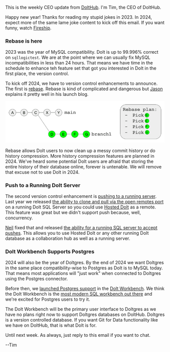 This is the weekly CEO update from [DoltHub](https://www.dolthub.com/). I'm Tim, the CEO of DoltHub. 

Happy new year! Thanks for reading my stupid jokes in 2023. In 2024, expect more of the same lame joke content to kick off this email. If you want funny, watch [Fireship](https://www.youtube.com/watch?v=jb2AvF8XzII&t=128s).

### Rebase is here

2023 was the year of MySQL compatibility. Dolt is up to 99.996% correct on `sqllogictest`. We are at the point where we can usually fix MySQL incompatibilities in less than 24 hours. That means we have time in the schedule to enhance teh feature set that got you interested in Dolt in the first place, the version control.

To kick off 2024, we have to version control enhancements to announce. The first is [rebase](https://www.dolthub.com/blog/2024-01-03-announcing-dolt-rebase/). Rebase is kind of complicated and dangerous but [Jason](https://www.dolthub.com/team#jason) explains it pretty well in his launch blog. 

[![Rebase](../images/dolt-rebase.png)](https://www.dolthub.com/blog/2024-01-03-announcing-dolt-rebase/)

Rebase allows Dolt users to now clean up a messy commit history or do history compression. More history compression features are planned in 2024. We've heard some potential Dolt users are afraid that storing the entire history of their database online, forever is untenable. We will remove that excuse not to use Dolt in 2024.

### Push to a Running Dolt Server

The second version control enhancement is [pushing to a running server](https://www.dolthub.com/blog/2023-12-29-sql-server-push-support/). Last year we released [the ability to clone and pull via the open remotes port](https://www.dolthub.com/blog/2023-04-17-cloning-a-hosted-database/) on a running Dolt SQL Server so you could use [Hosted Dolt](https://hosted.doltdb.com) as a remote. This feature was great but we didn't support push because, well, concurrency. 

[Neil](https://www.dolthub.com/team#neil) fixed that and released [the ability for a running SQL server to accept pushes](https://www.dolthub.com/blog/2023-12-29-sql-server-push-support/). This allows you to use Hosted Dolt or any other running Dolt database as a collaboration hub as well as a running server. 

### Dolt Workbench Supports Postgres

2024 will also be the year of Doltgres. By the end of 2024 we want Doltgres in the same place compatibility-wise to Postgres as Dolt is to MySQL today. That means most applications will "just work" when connected to Doltgres using the Postgres connector. 

Before then, we [launched Postgres support](https://www.dolthub.com/blog/2023-12-27-dolt-workbench-supports-postgres/) in the [Dolt Workbench](https://github.com/dolthub/dolt-workbench). We think the Dolt Workbench is the [most modern SQL workbench out there](https://www.dolthub.com/blog/2023-12-27-dolt-workbench-supports-postgres/) and we're excited for Postgres users to try it. 

The Dolt Workbench will be the primary user interface to Doltgres as we have no plans right now to support Doltgres databases on DoltHub. Doltgres is a version controlled database. If you want Git for Data functionality like we have on DoltHub, that is what Dolt is for.

Until next week. As always, just reply to this email if you want to chat.

--Tim